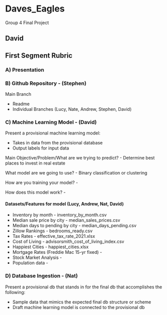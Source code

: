 # Daves_Eagles
Group 4 Final Project
## David

## First Segment Rubric

### A) Presentation

### B) Github Repository - (Stephen)
Main Branch
  - Readme
  - Individual Branches (Lucy, Nate, Andrew, Stephen, David)

### C) Machine Learning Model - (David)
Present a provisional machine learning model:
  - Takes in data from the provisional database
  - Output labels for input data

Main Objective/Problem/What are we trying to predict? - Determine best places to invest in real estate

What model are we going to use? - Binary classification or clustering

How are you training your model? - 

How does this model work? - 

#### Datasets/Features for model (Lucy, Andrew, Nat, David)
- Inventory by month - inventory_by_month.csv
- Median sale price by city - median_sales_prices.csv
- Median days to pending by city - median_days_pending.csv
- Zillow Rankings - bedrooms_ready.csv
- Tax Rates - effective_tax_rate_2021.xlsx
- Cost of Living - advisorsmith_cost_of_living_index.csv
- Happiest Cities - happiest_cities.xlsx
- Mortgage Rates (Freddie Mac 15-yr fixed) -
- Stock Market Analysis - 
- Population data - 

### D) Database Ingestion - (Nat)
Present a provisional db that stands in for the final db that accomplishes the following:
  - Sample data that mimics the expected final db structure or scheme
  - Draft machine learning model is connected to the provisional db


